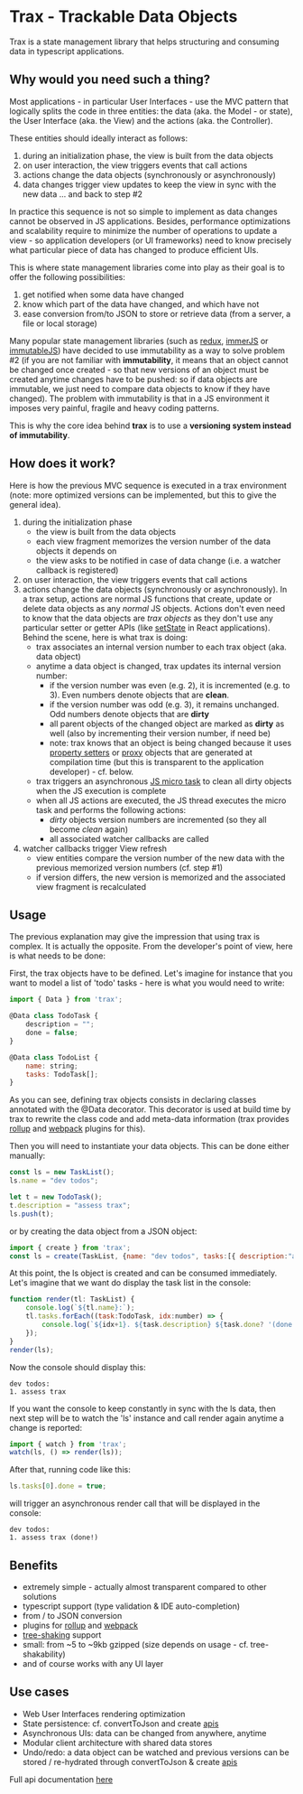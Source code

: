 
# Trax - Trackable Data Objects

Trax is a state management library that helps structuring and consuming data in typescript applications.

## Why would you need such a thing?

Most applications - in particular User Interfaces - use the MVC pattern that logically splits the code in three entities: the data (aka. the Model - or state), the User Interface (aka. the View) and the actions (aka. the Controller).

These entities should ideally interact as follows:
1. during an initialization phase, the view is built from the data objects
2. on user interaction, the view triggers events that call actions
3. actions change the data objects (synchronously or asynchronously)
4. data changes trigger view updates to keep the view in sync with the new data ... and back to step #2

In practice this sequence is not so simple to implement as data changes cannot be observed in JS applications. Besides, performance optimizations and scalability require to minimize the number of operations to update a view - so application developers (or UI frameworks) need to know precisely what particular piece of data has changed to produce efficient UIs.

This is where state management libraries come into play as their goal is to offer the following possibilities:
1. get notified when some data have changed
2. know which part of the data have changed, and which have not
3. ease conversion from/to JSON to store or retrieve data (from a server, a file or local storage)

Many popular state management libraries (such as [redux][], [immerJS][] or [immutableJS]) have decided to use immutability as a way to solve problem #2 (if you are not familiar with **immutability**, it means that an object cannot be changed once created - so that new versions of an object must be created anytime changes have to be pushed: so if data objects are immutable, we just need to compare data objects to know if they have changed). The problem with immutability is that in a JS environment it imposes very painful, fragile and heavy coding patterns.

This is why the core idea behind **trax** is to use a **versioning system instead of immutability**.

## How does it work?

Here is how the previous MVC sequence is executed in a trax environment (note: more optimized versions can be implemented, but this to give the general idea).
1. during the initialization phase
    - the view is built from the data objects
    - each view fragment memorizes the version number of the data objects it depends on
    - the view asks to be notified in case of data change (i.e. a watcher callback is registered)
2. on user interaction, the view triggers events that call actions
3. actions change the data objects (synchronously or asynchronously). In a trax setup, actions are normal JS functions that create, update or delete data objects as any *normal* JS objects. Actions don't even need to know that the data objects are *trax objects* as they don't use any particular setter or getter APIs (like [setState][] in React applications). Behind the scene, here is what trax is doing:
    - trax associates an internal version number to each trax object (aka. data object)
    - anytime a data object is changed, trax updates its internal version number:
        - if the version number was even (e.g. 2), it is incremented (e.g. to 3). Even numbers denote objects that are **clean**.
        - if the version number was odd (e.g. 3), it remains unchanged. Odd numbers denote objects that are **dirty**
        - all parent objects of the changed object are marked as **dirty** as well (also by incrementing their version number, if need be)
        - note: trax knows that an object is being changed because it uses [property setters][] or [proxy][] objects that are generated at compilation time (but this is transparent to the application developer) - cf. below.
    - trax triggers an asynchronous [JS micro task][] to clean all dirty objects when the JS execution is complete 
    - when all JS actions are executed, the JS thread executes the micro task and performs the following actions:
        - *dirty* objects version numbers are incremented (so they all become *clean* again)
        - all associated watcher callbacks are called
4. watcher callbacks trigger View refresh
    - view entities compare the version number of the new data with the previous memorized version numbers (cf. step #1)
    - if version differs, the new version is memorized and the associated view fragment is recalculated

## Usage

The previous explanation may give the impression that using trax is complex. It is actually the opposite. From the developer's point of view, here is what needs to be done:

First, the trax objects have to be defined. Let's imagine for instance that you want to model a list of 'todo' tasks - here is what you would need to write:

```js
import { Data } from 'trax';

@Data class TodoTask {
    description = "";
    done = false;
}

@Data class TodoList {
    name: string;
    tasks: TodoTask[];
}
```

As you can see, defining trax objects consists in declaring classes annotated with the @Data decorator. This decorator is used at build time by trax to rewrite the class code and add meta-data information (trax provides [rollup][] and [webpack][] plugins for this).


Then you will need to instantiate your data objects. This can be done either manually:

```js
const ls = new TaskList();
ls.name = "dev todos";

let t = new TodoTask();
t.description = "assess trax";
ls.push(t);
```
or by creating the data object from a JSON object:
```js
import { create } from 'trax';
const ls = create(TaskList, {name: "dev todos", tasks:[{ description:"assess trax" }]});
```

At this point, the ls object is created and can be consumed immediately. Let's imagine that we want do display the task list in the console:

```js
function render(tl: TaskList) {
    console.log(`${tl.name}:`);
    tl.tasks.forEach((task:TodoTask, idx:number) => {
        console.log(`${idx+1}. ${task.description} ${task.done? '(done!)' : ''}`);
    });
}
render(ls);
```

Now the console should display this:
```
dev todos:
1. assess trax
```

If you want the console to keep constantly in sync with the ls data, then next step will be to watch the 'ls' instance and call render again anytime a change is reported:

```js
import { watch } from 'trax';
watch(ls, () => render(ls));
```

After that, running code like this:
```js
ls.tasks[0].done = true;
```
will trigger an asynchronous render call that will be displayed in the console:
```
dev todos:
1. assess trax (done!)
```

## Benefits
- extremely simple - actually almost transparent compared to other solutions
- typescript support (type validation & IDE auto-completion)
- from / to JSON conversion
- plugins for [rollup][] and [webpack][]
- [tree-shaking][] support
- small: from ~5 to ~9kb gzipped (size depends on usage - cf. tree-shakability)
- and of course works with any UI layer

## Use cases

- Web User Interfaces rendering optimization
- State persistence: cf. convertToJson and create [apis][]
- Asynchronous UIs: data can be changed from anywhere, anytime
- Modular client architecture with shared data stores
- Undo/redo: a data object can be watched and previous versions can be stored / re-hydrated through convertToJson & create [apis][]


Full api documentation [here][apis]

[redux]: https://redux.js.org/
[immerJS]: https://immerjs.github.io/immer
[immutableJS]: https://immutable-js.github.io/immutable-js/
[property setters]: https://developer.mozilla.org/en-US/docs/Web/JavaScript/Reference/Functions/set
[proxy]: https://developer.mozilla.org/en-US/docs/Web/JavaScript/Reference/Global_Objects/Proxy
[JS micro task]: https://jakearchibald.com/2015/tasks-microtasks-queues-and-schedules/
[setState]: https://reactjs.org/docs/react-component.html#setstate
[apis]: ./docs/api.md
[tree-shaking]: https://en.wikipedia.org/wiki/Tree_shaking
[rollup]: https://rollupjs.org/
[webpack]: https://webpack.js.org/

